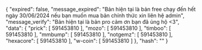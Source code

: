 {
  "expired": false,
  "message_expired": "Bản hiện tại là bản free chạy đến hết ngày 30/06/2024 nếu bạn muốn mua bản chính thức xin liên hệ admin",
  "message_verify": "Bản hiện tại là bản pro cảm ơn bạn đã ủng hộ <3",
  "data": {
      "prick": [
        591453810
      ],
      "mozo": [
        591453810
      ],
      "timboo": [
        591453810
      ],
      "mmbump": [
        591453810
      ],
      "notgemz": [
        591453810
      ],
      "hexacore": [
        591453810
      ],
      "w-coin": [
        591453810
      ]
    },
  "hash": ""
}
